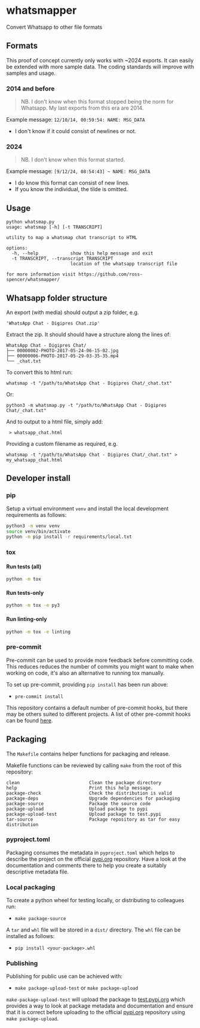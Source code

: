 # whatsmapper

Convert Whatsapp to other file formats

## Formats

This proof of concept currently only works with ~2024 exports. It can easily be
extended with more sample data. The coding standards will improve with samples
and usage.

### 2014 and before

> NB. I don't know when this format stopped being the norm for Whatsapp. My
last exports from this era are 2014.

Example message: `12/10/14, 00:59:54: NAME: MSG_DATA`

* I don't know if it could consist of newlines or not.

### 2024

> NB. I don't know when this format started.

Example message: `[9/12/24, 08:54:43] ~ NAME: MSG_DATA`

* I do know this format can consist of new lines.
* If you know the individual, the tilde is omitted.

## Usage

```text
python whatsmap.py
usage: whatsmap [-h] [-t TRANSCRIPT]

utility to map a whatsmap chat transcript to HTML

options:
  -h, --help            show this help message and exit
  -t TRANSCRIPT, --transcript TRANSCRIPT
                        location of the whatsapp transcript file

for more information visit https://github.com/ross-spencer/whatsmapper/
```

## Whatsapp folder structure

An export (with media) should output a zip folder, e.g.

```text
'WhatsApp Chat - Digipres Chat.zip'
```

Extract the zip. It should should have a structure along the lines of:

```text
WhatsApp Chat - Digipres Chat/
├── 00000002-PHOTO-2017-05-24-06-15-02.jpg
├── 00000006-PHOTO-2017-05-29-03-35-35.mp4
└── _chat.txt
```

To convert this to html run:

```text
whatsmap -t "/path/to/WhatsApp Chat - Digipres Chat/_chat.txt"
```

Or:

```text
python3 -m whatsmap.py -t "/path/to/WhatsApp Chat - Digipres Chat/_chat.txt"
```

And to output to a html file, simply add:

```text
 > whatsapp_chat.html
```

Providing a custom filename as required, e.g.

```text
whatsmap -t "/path/to/WhatsApp Chat - Digipres Chat/_chat.txt" > my_whatsapp_chat.html
```

## Developer install

### pip

Setup a virtual environment `venv` and install the local development
requirements as follows:

```bash
python3 -m venv venv
source venv/bin/activate
python -m pip install -r requirements/local.txt
```

### tox

#### Run tests (all)

```bash
python -m tox
```

#### Run tests-only

```bash
python -m tox -e py3
```

#### Run linting-only

```bash
python -m tox -e linting
```

### pre-commit

Pre-commit can be used to provide more feedback before committing code. This
reduces reduces the number of commits you might want to make when working on
code, it's also an alternative to running tox manually.

To set up pre-commit, providing `pip install` has been run above:

* `pre-commit install`

This repository contains a default number of pre-commit hooks, but there may
be others suited to different projects. A list of other pre-commit hooks can be
found [here][pre-commit-1].

[pre-commit-1]: https://pre-commit.com/hooks.html

## Packaging

The `Makefile` contains helper functions for packaging and release.

Makefile functions can be reviewed by calling `make`  from the root of this
repository:

```make
clean                          Clean the package directory
help                           Print this help message.
package-check                  Check the distribution is valid
package-deps                   Upgrade dependencies for packaging
package-source                 Package the source code
package-upload                 Upload package to pypi
package-upload-test            Upload package to test.pypi
tar-source                     Package repository as tar for easy distribution
```

### pyproject.toml

Packaging consumes the metadata in `pyproject.toml` which helps to describe
the project on the official [pypi.org][pypi-2] repository. Have a look at the
documentation and comments there to help you create a suitably descriptive
metadata file.

### Local packaging

To create a python wheel for testing locally, or distributing to colleagues
run:

* `make package-source`

A `tar` and `whl` file will be stored in a `dist/` directory. The `whl` file
can be installed as follows:

* `pip install <your-package>.whl`

### Publishing

Publishing for public use can be achieved with:

* `make package-upload-test` or `make package-upload`

`make-package-upload-test` will upload the package to [test.pypi.org][pypi-1]
which provides a way to look at package metadata and documentation and ensure
that it is correct before uploading to the official [pypi.org][pypi-2]
repository using `make package-upload`.

[pypi-1]: https://test.pypi.org
[pypi-2]: https://pypi.org
